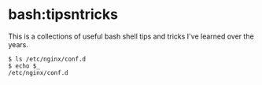 # bash:tipsntricks

This is a collections of useful bash shell tips and tricks I've learned over the years.

``` shell title="$_ lists everything after the last space"
$ ls /etc/nginx/conf.d
$ echo $_
/etc/nginx/conf.d
```

